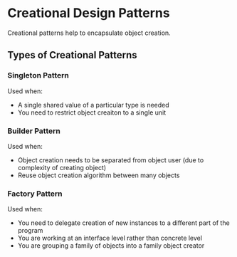 # Creational Design Patterns
Creational patterns help to encapsulate object creation.

## Types of Creational Patterns

### Singleton Pattern
Used when:
- A single shared value of a particular type is needed
- You need to restrict object creaiton to a single unit

### Builder Pattern
Used when:
- Object creation needs to be separated from object user (due to complexity of creating object)
- Reuse object creation algorithm between many objects

### Factory Pattern
Used when:
- You need to delegate creation of new instances to a different part of the program
- You are working at an interface level rather than concrete level
- You are grouping a family of objects into a family object creator